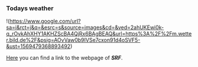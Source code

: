 ### Todays weather 

!(https://www.google.com/url?sa=i&rct=j&q=&esrc=s&source=images&cd=&ved=2ahUKEwi0k-q_rOvkAhXHY1AKHZScBA4QjRx6BAgBEAQ&url=https%3A%2F%2Fm.wetter.bild.de%2F&psig=AOvVaw0b9IVSe7cxon91d4oSVF5-&ust=1569479368893492)

[Here](https://www.srf.ch/meteo/wetter/Zürich/47.3797,8.5342?geolocationNameId=4cdc93de6ddc36141f7493213eeedaee) you can find a link to the webpage of **_SRF_**. 
